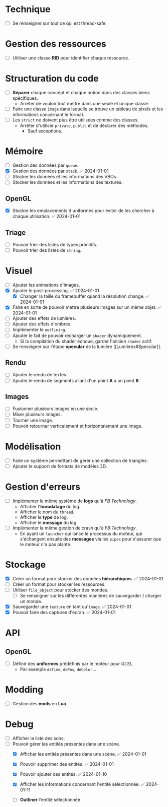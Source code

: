 
# Technique
- [ ] Se renseigner sur tout ce qui est thread-safe.

# Gestion des ressources
- [ ] Utiliser une classe **RID** pour identifier chaque ressource.

# Structuration du code
- [ ] **Séparer** chaque concept et chaque notion dans des classes biens spécifiques.
	- Arrêter de vouloir tout mettre dans une seule et unique classe.
- [ ] Faire une classe `image` dans laquelle se trouve un tableau de pixels et les informations concernant le format.
- [ ] Les `struct` ne doivent plus être utilisées comme des classes.
	- Arrêter d'utiliser `private`, `public` et de déclarer des méthodes.
		- Sauf exceptions.

# Mémoire
- [ ] Gestion des données par `queue`.
- [x] Gestion des données par `stack`. ✅ 2024-01-01
- [ ] Stocker les données et les informations des VBOs.
- [ ] Stocker les données et les informations des textures.

## OpenGL
- [x] Stocker les emplacements d'uniformes pour éviter de les chercher à chaque utilisation. ✅ 2024-01-01

## Triage
- [ ] Pouvoir trier des listes de types primitifs.
- [ ] Pouvoir trier des listes de `string`.

# Visuel
- [ ] Ajouter les animations d'images.
- [x] Ajouter le post-processing. ✅ 2024-01-01
	- [x] Changer la taille du framebuffer quand la résolution change. ✅ 2024-01-01
- [x] Faire en sorte de pouvoir mettre plusieurs images sur un même objet. ✅ 2024-01-01
- [ ] Ajouter des effets de lumières.
- [ ] Ajouter des effets d'ombres.
- [ ] Implémenter le `outlining`.
- [ ] Ajouter le fait de pouvoir recharger un `shader` dynamiquement.
	- Si la compilation du shader échoue, garder l'ancien `shader` actif.
- [ ] Se renseigner sur l'étape **specular** de la lumière [[Lumières#Specular]].
## Rendu
- [ ] Ajouter le rendu de textes.
- [ ] Ajouter le rendu de segments allant d'un point **A** à un point **B**.

## Images
- [ ] Fusionner plusieurs images en une seule.
- [ ] Mixer plusieurs images.
- [ ] Tourner une image.
- [ ] Pouvoir retourner verticalement et horizontalement une image.

# Modélisation
- [ ] Faire un système permettant de gérer une collection de triangles.
- [ ] Ajouter le support de formats de modèles 3D.

# Gestion d'erreurs
- [ ] Implémenter le même système de **logs** qu'à *FB Technology*.
	- Afficher l'**horodatage** du log.
	- Afficher le nom du `thread`.
	- Afficher le **type** de log.
	- Afficher le **message** du log.
- [ ] Implémenter la même gestion de crash qu'à *FB Technology*.
	- En ayant un `launcher` qui lance le processus du moteur, qui s'échangent ensuite des **messages** via les `pipes` pour s'assurer que le moteur n'a pas planté.

# Stockage
- [x] Créer un format pour stocker des données **hiérarchiques**. ✅ 2024-01-01
- [ ] Créer un format pour stocker les ressources.
- [ ] Utiliser `file_object` pour stocker des mondes.
	- [ ] Se renseigner sur les différentes manières de sauvegarder / charger un monde.
- [x] Sauvegarder une `texture` en tant qu'`image`. ✅ 2024-01-01
- [x] Pouvoir faire des captures d'écran. ✅ 2024-01-01

# API
## OpenGL
- [ ] Définir des **uniformes** prédéfinis par le moteur pour *GLSL*.
	- Par exemple `deTime`, `dePos`, `deColor`...

# Modding
- [ ] Gestion des **mods** en **Lua**.

# Debug
- [ ] Afficher la liste des sons.
- [ ] Pouvoir gérer les entités présentes dans une scène.
	- [x] Afficher les entités présentes dans une scène. ✅ 2024-01-01
	- [x] Pouvoir supprimer des entités. ✅ 2024-01-01
	- [x] Pouvoir ajouter des entités. ✅ 2024-01-10
	- [x] Afficher les informations concernant l'entité sélectionnée. ✅ 2024-01-11
	- [ ] **Outliner** l'entité sélectionnée.

